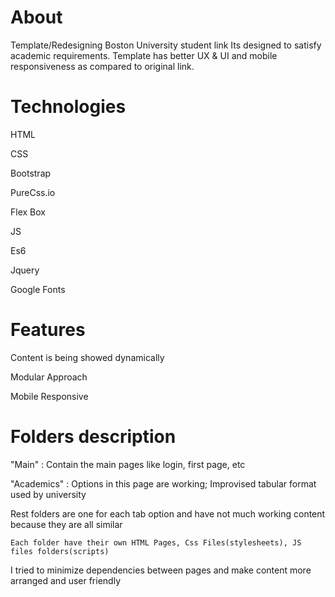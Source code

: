 # About
Template/Redesigning Boston University student link
Its designed to satisfy academic requirements.
Template has better UX & UI and mobile responsiveness as compared to original link.

# Technologies
HTML

CSS

Bootstrap

PureCss.io

Flex Box

JS

Es6

Jquery

Google Fonts

# Features
Content is being showed dynamically

Modular Approach 

Mobile Responsive

# Folders description

"Main" : Contain the main pages like login, first page, etc

"Academics" : Options in this page are working; Improvised tabular format used by university

Rest folders are one for each tab option and have not much working content because they are all similar 

```
Each folder have their own HTML Pages, Css Files(stylesheets), JS files folders(scripts)
```

I tried to minimize dependencies between pages and make content more arranged and user friendly
